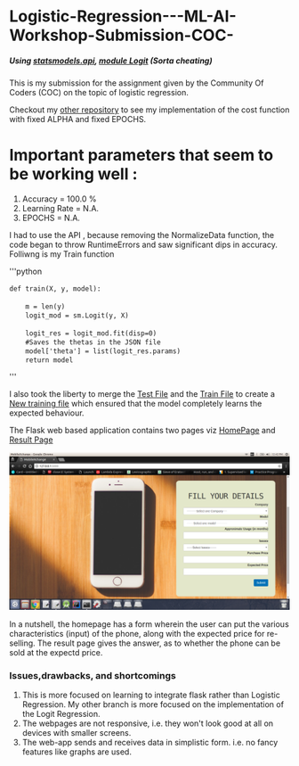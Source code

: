 # Logistic-Regression---ML-AI-Workshop-Submission-COC-

##### Using [statsmodels.api](http://www.statsmodels.org), [module Logit](http://www.statsmodels.org/stable/generated/statsmodels.discrete.discrete_model.Logit.html#statsmodels.discrete.discrete_model.Logit) (Sorta cheating)

This is my submission for the assignment given by the Community Of Coders (COC) on the topic of logistic regression.

Checkout my [other repository](https://github.com/AmeyaDaddikar/Logistic-Regression---ML-AI-Workshop-Submission-COC-/tree/fixed_alpha) to see my implementation of the cost function with fixed ALPHA and fixed EPOCHS.


# Important parameters that seem to be working well :
1. Accuracy      = 100.0 % 
2. Learning Rate = N.A.
3. EPOCHS        = N.A.

I had to use the API , because removing the NormalizeData function, the code began to throw RuntimeErrors and saw significant dips in accuracy. Folliwng is my Train function

'''python

	def train(X, y, model):

		m = len(y)
		logit_mod = sm.Logit(y, X)

		logit_res = logit_mod.fit(disp=0)
		#Saves the thetas in the JSON file
		model['theta'] = list(logit_res.params)
		return model
'''

I also took the liberty to merge the [Test File](data/test.csv) and the [Train File](data/test.csv) to create a [New training file](/data/combined_test.csv) which ensured that the model completely learns the expected behaviour.

The Flask web based application contains two pages viz [HomePage](app/templates/index.html) and [Result Page](app/templates/result.html)

![screenshot](https://raw.githubusercontent.com/AmeyaDaddikar/Logistic-Regression---ML-AI-Workshop-Submission-COC-/master/Documents/images_ws/screenshot.png)

In a nutshell, the homepage has a form wherein the user can put the various characteristics (input) of the phone, along with the expected price for re-selling. The result page gives the answer, as to whether the phone can be sold at the expectd price.

### Issues,drawbacks, and shortcomings

1. This is more focused on learning to integrate flask rather than Logistic Regression. My other branch is more focused on the implementation of the Logit Regression.
2. The webpages are not responsive, i.e. they won't look good at all on devices with smaller screens.
3. The web-app sends and receives data in simplistic form. i.e. no fancy features like graphs are used.

